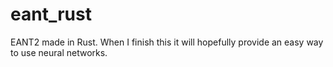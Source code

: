 # eant_rust
EANT2 made in Rust.
When I finish this it will hopefully provide an easy way to use neural networks.